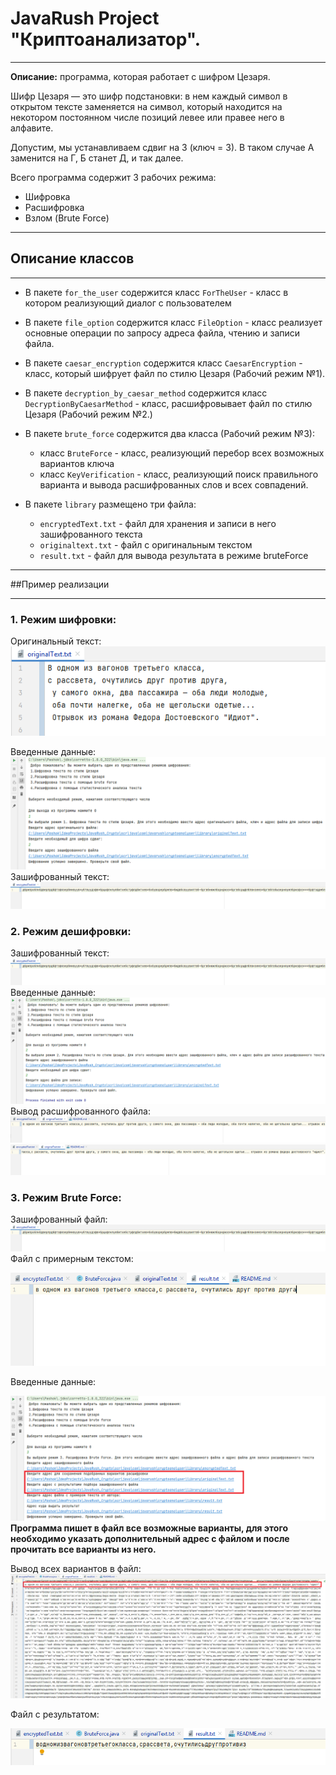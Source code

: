 # JavaRush Project "Криптоанализатор".

---
**Описание:** программа, которая работает с шифром Цезаря.

Шифр Цезаря — это шифр подстановки: в нем каждый символ в открытом тексте заменяется на символ,
который находится на некотором постоянном числе позиций левее или правее него в алфавите.

Допустим, мы устанавливаем сдвиг на 3 (ключ = 3).
В таком случае А заменится на Г, Б станет Д, и так далее.

Всего программа содержит 3 рабочих режима: 

* Шифровка
* Расшифровка
* Взлом (Brute Force)

---
## Описание классов

---
* В пакете `for_the_user` содержится класс `ForTheUser` - класс в котором
реализующий диалог с пользователем
* В пакете `file_option` содержится класс `FileOption` - класс реализует
основные операции по запросу адреса файла, чтению и записи файла.
* В пакете `caesar_encryption` содержится класс `CaesarEncryption` - класс, который 
шифрует файл по стилю Цезаря (Рабочий режим №1).
* В пакете `decryption_by_caesar_method` содержится класс `DecryptionByCaesarMethod` -
класс, расшифровывает файл по стилю Цезаря (Рабочий режим №2.)
* В пакете `brute_force` содержится два класса (Рабочий режим №3):
   * класс `BruteForce` - класс, реализующий перебор всех возможных вариантов ключа
    * класс `KeyVerification` - класс, реализующий поиск правильного варианта и 
    вывода расшифрованных слов и всех совпадений.
  
* В пакете `library` размещено три файла:
   - `encryptedText.txt` - файл для хранения и записи в него зашифрованного текста
    - `originaltext.txt` - файл с оригинальным текстом
    - `result.txt` - файл для вывода результата в режиме bruteForce

---
##Пример реализации 

---
### 1. Режим шифровки:
Оригинальный текст:
![img.png](img.png)

Введенные данные:
![img_3.png](img_3.png)
Зашифрованный текст:
![img_2.png](img_2.png)
### 2. Режим дешифровки:

Зашифрованный текст:
![img_2.png](img_2.png)
Введенные данные:
![img_6.png](img_6.png)
Вывод расшифрованного файла:
![img_4.png](img_4.png)
![img_5.png](img_5.png)
### 3. Режим Brute Force:
Зашифрованный файл:
![img_2.png](img_2.png)
Файл с примерным текстом:

![img_7.png](img_7.png)

Введенные данные:

![img_10.png](img_10.png)
**Программа пишет в файл все возможные варианты, для этого необходимо указать дополнительный адрес с файлом и после прочитать 
все варианты из него.**

Вывод всех вариантов в файл:
![img_8.png](img_8.png)

Файл с результатом:

![img_9.png](img_9.png)
